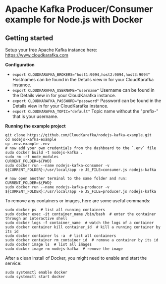# Apache Kafka Producer/Consumer example for Node.js with Docker

## Getting started

Setup your free Apache Kafka instance here: https://www.cloudkarafka.com

**Configuration**

* `export CLOUDKARAFKA_BROKERS="host1:9094,host2:9094,host3:9094"`
  Hostnames can be found in the Details view in for your CloudKarafka instance.
* `export CLOUDKARAFKA_USERNAME="username"`
  Username can be found in the Details view in for your CloudKarafka instance.
* `export CLOUDKARAFKA_PASSWORD="password"`
  Password can be found in the Details view in for your CloudKarafka instance.
* `export CLOUDKARAFKA_TOPIC="default"`
  Topic name without the "prefix-" that is your username.

**Running the example project**

```
git clone https://github.com/CloudKarafka/nodejs-kafka-example.git
cd nodejs-kafka-example
cp .env.example .env
# now add your own credentials from the dashboard to the `.env` file
sudo docker build -t nodejs-kafka .
sudo rm -rf node_modules
CURRENT_FOLDER=${PWD}
sudo docker run --name nodejs-kafka-consumer -v ${CURRENT_FOLDER}:/usr/local/app -e JS_FILE=consumer.js nodejs-kafka

# now open another terminal to the same folder and run:
CURRENT_FOLDER=${PWD}
sudo docker run --name nodejs-kafka-producer -v ${CURRENT_FOLDER}:/usr/local/app -e JS_FILE=producer.js nodejs-kafka
```

To remove any containers or images, here are some useful commands:

```
sudo docker ps  # list all running containers
sudo docker exec -it container_name /bin/bash  # enter the container through an interactive shell
sudo docker logs -f container_name  # watch the logs of a container
sudo docker container kill container_id  # kill a running container by its id
sudo docker container ls -a  # list all containers
sudo docker container rm container_id  # remove a container by its id
sudo docker image ls  # list all images
sudo docker image rm nodejs-kafka  # remove the image
```

After a clean install of Docker, you might need to enable and start the service:

```
sudo systemctl enable docker
sudo systemctl start docker
```
